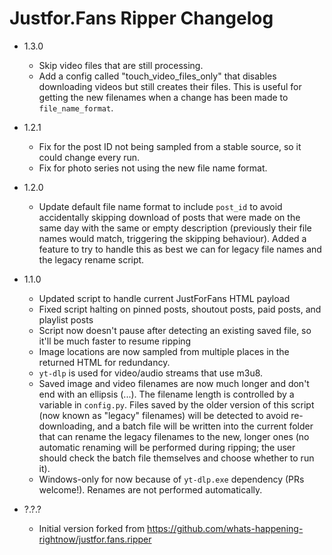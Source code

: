 # Justfor.Fans Ripper Changelog

- 1.3.0
    - Skip video files that are still processing.
    - Add a config called "touch_video_files_only" that disables downloading videos but still creates their files. This is useful for getting the new filenames when a change has been made to `file_name_format`.

- 1.2.1
    - Fix for the post ID not being sampled from a stable source, so it could change every run.
    - Fix for photo series not using the new file name format.

- 1.2.0
    - Update default file name format to include `post_id` to avoid accidentally skipping download of posts that were made on the same day with the same or empty description (previously their file names would match, triggering the skipping behaviour). Added a feature to try to handle this as best we can for legacy file names and the legacy rename script.

- 1.1.0
    - Updated script to handle current JustForFans HTML payload
    - Fixed script halting on pinned posts, shoutout posts, paid posts, and playlist posts
    - Script now doesn't pause after detecting an existing saved file, so it'll be much faster to resume ripping
    - Image locations are now sampled from multiple places in the returned HTML for redundancy.
    - `yt-dlp` is used for video/audio streams that use m3u8.
    - Saved image and video filenames are now much longer and don't end with an ellipsis (...). The filename length is controlled by a variable in `config.py`. Files saved by the older version of this script (now known as "legacy" filenames) will be detected to avoid re-downloading, and a batch file will be written into the current folder that can rename the legacy filenames to the new, longer ones (no automatic renaming will be performed during ripping; the user should check the batch file themselves and choose whether to run it).
    - Windows-only for now because of `yt-dlp.exe` dependency (PRs welcome!). Renames are not performed automatically.

- ?.?.?
    - Initial version forked from https://github.com/whats-happening-rightnow/justfor.fans.ripper
